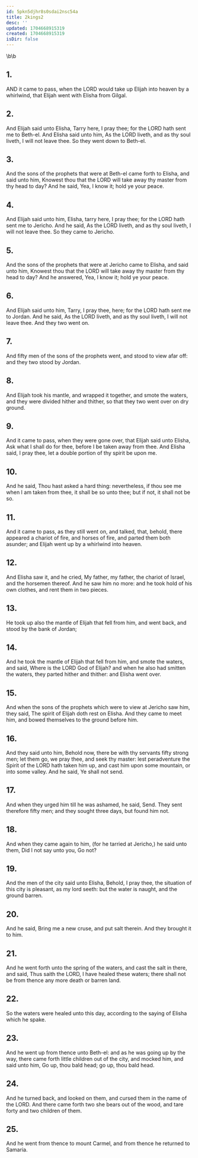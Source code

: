 ```yaml
---
id: 5pkn5djhr8s0sdai2nsc54a
title: 2kings2
desc: ''
updated: 1704668915319
created: 1704668915319
isDir: false
---
```

\b\b
## 1.
AND it came to pass, when the LORD would take up Elijah into heaven by a whirlwind, that Elijah went with Elisha from Gilgal.
## 2.
And Elijah said unto Elisha, Tarry here, I pray thee; for the LORD hath sent me to Beth-el.  And Elisha said unto him, As the LORD liveth, and as thy soul liveth, I will not leave thee.  So they went down to Beth-el.
## 3.
And the sons of the prophets that were at Beth-el came forth to Elisha, and said unto him, Knowest thou that the LORD will take away thy master from thy head to day?  And he said, Yea, I know it; hold ye your peace.
## 4.
And Elijah said unto him, Elisha, tarry here, I pray thee; for the LORD hath sent me to Jericho.  And he said, As the LORD liveth, and as thy soul liveth, I will not leave thee.  So they came to Jericho.
## 5.
And the sons of the prophets that were at Jericho came to Elisha, and said unto him, Knowest thou that the LORD will take away thy master from thy head to day?  And he answered, Yea, I know it; hold ye your peace.
## 6.
And Elijah said unto him, Tarry, I pray thee, here; for the LORD hath sent me to Jordan.  And he said, As the LORD liveth, and as thy soul liveth, I will not leave thee.  And they two went on.
## 7.
And fifty men of the sons of the prophets went, and stood to view afar off: and they two stood by Jordan.
## 8.
And Elijah took his mantle, and wrapped it together, and smote the waters, and they were divided hither and thither, so that they two went over on dry ground.
## 9.
And it came to pass, when they were gone over, that Elijah said unto Elisha, Ask what I shall do for thee, before I be taken away from thee.  And Elisha said, I pray thee, let a double portion of thy spirit be upon me.
## 10.
And he said, Thou hast asked a hard thing: nevertheless, if thou see me when I am taken from thee, it shall be so unto thee; but if not, it shall not be so.
## 11.
And it came to pass, as they still went on, and talked, that, behold, there appeared a chariot of fire, and horses of fire, and parted them both asunder; and Elijah went up by a whirlwind into heaven.
## 12.
And Elisha saw it, and he cried, My father, my father, the chariot of Israel, and the horsemen thereof.  And he saw him no more: and he took hold of his own clothes, and rent them in two pieces.
## 13.
He took up also the mantle of Elijah that fell from him, and went back, and stood by the bank of Jordan;
## 14.
And he took the mantle of Elijah that fell from him, and smote the waters, and said, Where is the LORD God of Elijah?  and when he also had smitten the waters, they parted hither and thither: and Elisha went over.
## 15.
And when the sons of the prophets which were to view at Jericho saw him, they said, The spirit of Elijah doth rest on Elisha.  And they came to meet him, and bowed themselves to the ground before him.
## 16.
And they said unto him, Behold now, there be with thy servants fifty strong men; let them go, we pray thee, and seek thy master: lest peradventure the Spirit of the LORD hath taken him up, and cast him upon some mountain, or into some valley.  And he said, Ye shall not send.
## 17.
And when they urged him till he was ashamed, he said, Send.  They sent therefore fifty men; and they sought three days, but found him not.
## 18.
And when they came again to him, (for he tarried at Jericho,) he said unto them, Did I not say unto you, Go not?
## 19.
And the men of the city said unto Elisha, Behold, I pray thee, the situation of this city is pleasant, as my lord seeth: but the water is naught, and the ground barren.
## 20.
And he said, Bring me a new cruse, and put salt therein.  And they brought it to him.
## 21.
And he went forth unto the spring of the waters, and cast the salt in there, and said, Thus saith the LORD, I have healed these waters; there shall not be from thence any more death or barren land.
## 22.
So the waters were healed unto this day, according to the saying of Elisha which he spake.
## 23.
And he went up from thence unto Beth-el: and as he was going up by the way, there came forth little children out of the city, and mocked him, and said unto him, Go up, thou bald head; go up, thou bald head.
## 24.
And he turned back, and looked on them, and cursed them in the name of the LORD.  And there came forth two she bears out of the wood, and tare forty and two children of them.
## 25.
And he went from thence to mount Carmel, and from thence he returned to Samaria.
